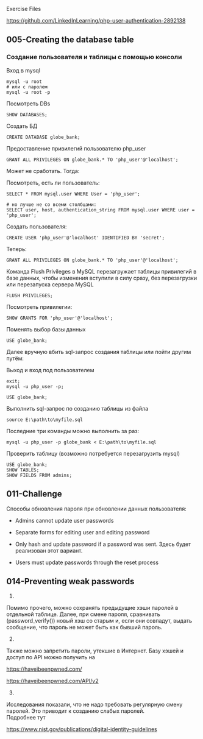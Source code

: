 Exercise Files

https://github.com/LinkedInLearning/php-user-authentication-2892138

## 005-Creating the database table

### Создание пользователя и таблицы с помощью консоли

Вход в mysql

    mysql -u root
    # или с паролем
    mysql -u root -p

Посмотреть DBs

    SHOW DATABASES;

Создать БД

    CREATE DATABASE globe_bank;

Предоставление привилегий пользователю php_user

    GRANT ALL PRIVILEGES ON globe_bank.* TO 'php_user'@'localhost'; 

Может не сработать. Тогда:

Посмотреть, есть ли пользователь:

    SELECT * FROM mysql.user WHERE User = 'php_user';

    # но лучше не со всеми столбцами:
    SELECT user, host, authentication_string FROM mysql.user WHERE user = 'php_user';

Создать пользователя:

    CREATE USER 'php_user'@'localhost' IDENTIFIED BY 'secret';

Теперь:

    GRANT ALL PRIVILEGES ON globe_bank.* TO 'php_user'@'localhost';

Команда Flush Privileges в MySQL перезагружает таблицы привилегий в базе данных, чтобы изменения вступили в силу сразу, без перезагрузки или перезапуска сервера MySQL

    FLUSH PRIVILEGES;

Посмотреть привилегии:

    SHOW GRANTS FOR 'php_user'@'localhost';

Поменять выбор базы данных

    USE globe_bank;

Далее вручную вбить sql-запрос создания таблицы или пойти другим путём:

Выход и вход под пользователем

    exit;
    mysql -u php_user -p;

    USE globe_bank;

Выполнить sql-запрос по созданию таблицы из файла

    source E:\path\to\myfile.sql

Последние три команды можно выполнить за раз:

    mysql -u php_user -p globe_bank < E:\path\to\myfile.sql

Проверить таблицу (возможно потребуется перезагрузить mysql)

    USE globe_bank;
    SHOW TABLES;
    SHOW FIELDS FROM admins;

## 011-Challenge

Способы обновления пароля при обновлении данных пользователя:

- Admins cannot update user passwords
- Separate forms for editing user and editing password
- Only hash and update password if a password was sent.  Здесь будет реализован этот вариант.

- Users must update passwords through the reset process

## 014-Preventing weak passwords

1) 
Помимо прочего, можно сохранять предыдущие хэши паролей в отдельной таблице. Далее, при смене пароля, сравнивать (password_verify()) новый хэш со старым и, если они совпадут, выдать сообщение, что пароль не может быть как бывший пароль.  

2) 
Также можно запретить пароли, утекшие в Интернет. Базу хэшей и доступ по API можно получить на  

https://haveibeenpwned.com/  

https://haveibeenpwned.com/API/v2

3) 
Исследования показали, что не надо требовать регулярную смену паролей. Это приводит к созданию слабых паролей.  
Подробнее тут  

https://www.nist.gov/publications/digital-identity-guidelines

## 





